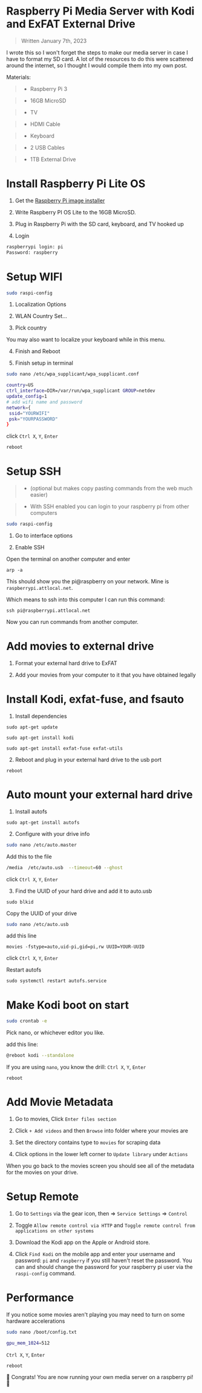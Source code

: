 # Raspberry Pi Media Server with Kodi and ExFAT External Drive

> Written January 7th, 2023

I wrote this so I won't forget the steps to make our media server in case I have to format my SD card. A lot of the resources to do this were scattered around the internet, so I thought I would compile them into my own post.

Materials:

>- Raspberry Pi 3

>- 16GB MicroSD

>- TV

>- HDMI Cable

>- Keyboard

>- 2 USB Cables

>- 1TB External Drive



# Install Raspberry Pi Lite OS

1. Get the [Raspberry Pi image installer](https://www.raspberrypi.com/software/)

2. Write Raspberry PI OS Lite to the 16GB MicroSD. 

3. Plug in Raspberry Pi with the SD card, keyboard, and TV hooked up

4. Login

```bash
raspberrypi login: pi
Password: raspberry
```

# Setup WIFI


```bash
sudo raspi-config
```

1. Localization Options

2. WLAN Country Set...

3. Pick country

You may also want to localize your keyboard while in this menu.

4. Finish and Reboot

5. Finish setup in terminal

```bash
sudo nano /etc/wpa_supplicant/wpa_supplicant.conf
```

```bash
country=US
ctrl_interface=DIR=/var/run/wpa_supplicant GROUP=netdev
update_config=1
# add wifi name and password
network={
 ssid="YOURWIFI"
 psk="YOURPASSWORD"
}
```

click `Ctrl X`, `Y`, `Enter`

```bash
reboot
```

# Setup SSH 

>- (optional but makes copy pasting commands from the web much easier)

>- With SSH enabled you can login to your raspberry pi from other computers

```bash
sudo raspi-config
```

1. Go to interface options

2. Enable SSH

Open the terminal on another computer and enter

```
arp -a
```

This should show you the pi@raspberry on your network. Mine is `raspberrypi.attlocal.net`.

Which means to ssh into this computer I can run this command:

```
ssh pi@raspberrypi.attlocal.net
```

Now you can run commands from another computer.

# Add movies to external drive

1. Format your external hard drive to ExFAT

2. Add your movies from your computer to it that you have obtained legally

# Install Kodi, exfat-fuse, and fsauto

1. Install dependencies

```
sudo apt-get update
```

```
sudo apt-get install kodi
```

```
sudo apt-get install exfat-fuse exfat-utils
```

2. Reboot and plug in your external hard drive to the usb port

```
reboot
```

# Auto mount your external hard drive

1. Install autofs

```
sudo apt-get install autofs
```


2. Configure with your drive info

```bash
sudo nano /etc/auto.master
```

Add this to the file

```bash
/media  /etc/auto.usb  --timeout=60 --ghost
```

click `Ctrl X`, `Y`, `Enter`


3. Find the UUID of your hard drive and add it to auto.usb

```
sudo blkid
```

Copy the UUID of your drive

```bash
sudo nano /etc/auto.usb
```

add this line

```
movies -fstype=auto,uid-pi,gid=pi,rw UUID=YOUR-UUID
```

click `Ctrl X`, `Y`, `Enter`

Restart autofs

```
sudo systemctl restart autofs.service
```

# Make Kodi boot on start

```bash
sudo crontab -e
```

Pick nano, or whichever editor you like.

add this line:

```bash
@reboot kodi --standalone
```

If you are using `nano`, you know the drill: `Ctrl X`, `Y`, `Enter`

```
reboot
```

# Add Movie Metadata

1. Go to movies, Click `Enter files section`

2. Click `+ Add videos` and then `Browse` into folder where your movies are

3. Set the directory contains type to `movies` for scraping data

4. Click options in the lower left corner to `Update library` under `Actions`

When you go back to the movies screen you should see all of the metadata for the movies on your drive.

# Setup Remote

1. Go to `Settings` via the gear icon, then => `Service Settings` => `Control`

2. Toggle `Allow remote control via HTTP` and `Toggle remote control from applications on other systems`

3. Download the Kodi app on the Apple or Android store. 

4. Click `Find Kodi` on the mobile app and enter your username and password: `pi` and `raspberry` if you still haven't reset the password. You can and should change the password for your raspberry pi user via the `raspi-config` command. 


# Performance

If you notice some movies aren't playing you may need to turn on some hardware accelerations

```bash
sudo nano /boot/config.txt
```

```bash
gpu_mem_1024=512
```

`Ctrl X`, `Y`, `Enter`

```
reboot
```

🍿 Congrats! You are now running your own media server on a raspberry pi! 🍿
